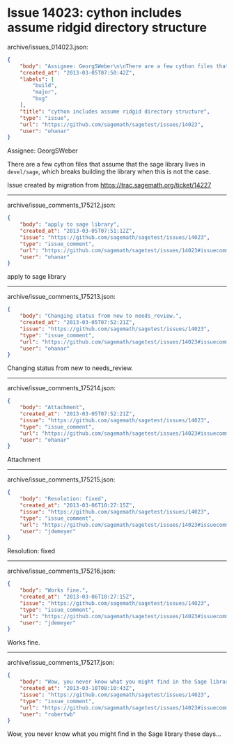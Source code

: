 # Issue 14023: cython includes assume ridgid directory structure

archive/issues_014023.json:
```json
{
    "body": "Assignee: GeorgSWeber\n\nThere are a few cython files that assume that the sage library lives in `devel/sage`, which breaks building the library when this is not the case.\n\nIssue created by migration from https://trac.sagemath.org/ticket/14227\n\n",
    "created_at": "2013-03-05T07:50:42Z",
    "labels": [
        "build",
        "major",
        "bug"
    ],
    "title": "cython includes assume ridgid directory structure",
    "type": "issue",
    "url": "https://github.com/sagemath/sagetest/issues/14023",
    "user": "ohanar"
}
```
Assignee: GeorgSWeber

There are a few cython files that assume that the sage library lives in `devel/sage`, which breaks building the library when this is not the case.

Issue created by migration from https://trac.sagemath.org/ticket/14227





---

archive/issue_comments_175212.json:
```json
{
    "body": "apply to sage library",
    "created_at": "2013-03-05T07:51:12Z",
    "issue": "https://github.com/sagemath/sagetest/issues/14023",
    "type": "issue_comment",
    "url": "https://github.com/sagemath/sagetest/issues/14023#issuecomment-175212",
    "user": "ohanar"
}
```

apply to sage library



---

archive/issue_comments_175213.json:
```json
{
    "body": "Changing status from new to needs_review.",
    "created_at": "2013-03-05T07:52:21Z",
    "issue": "https://github.com/sagemath/sagetest/issues/14023",
    "type": "issue_comment",
    "url": "https://github.com/sagemath/sagetest/issues/14023#issuecomment-175213",
    "user": "ohanar"
}
```

Changing status from new to needs_review.



---

archive/issue_comments_175214.json:
```json
{
    "body": "Attachment",
    "created_at": "2013-03-05T07:52:21Z",
    "issue": "https://github.com/sagemath/sagetest/issues/14023",
    "type": "issue_comment",
    "url": "https://github.com/sagemath/sagetest/issues/14023#issuecomment-175214",
    "user": "ohanar"
}
```

Attachment



---

archive/issue_comments_175215.json:
```json
{
    "body": "Resolution: fixed",
    "created_at": "2013-03-06T10:27:15Z",
    "issue": "https://github.com/sagemath/sagetest/issues/14023",
    "type": "issue_comment",
    "url": "https://github.com/sagemath/sagetest/issues/14023#issuecomment-175215",
    "user": "jdemeyer"
}
```

Resolution: fixed



---

archive/issue_comments_175216.json:
```json
{
    "body": "Works fine.",
    "created_at": "2013-03-06T10:27:15Z",
    "issue": "https://github.com/sagemath/sagetest/issues/14023",
    "type": "issue_comment",
    "url": "https://github.com/sagemath/sagetest/issues/14023#issuecomment-175216",
    "user": "jdemeyer"
}
```

Works fine.



---

archive/issue_comments_175217.json:
```json
{
    "body": "Wow, you never know what you might find in the Sage library these days...",
    "created_at": "2013-03-10T08:10:43Z",
    "issue": "https://github.com/sagemath/sagetest/issues/14023",
    "type": "issue_comment",
    "url": "https://github.com/sagemath/sagetest/issues/14023#issuecomment-175217",
    "user": "robertwb"
}
```

Wow, you never know what you might find in the Sage library these days...
